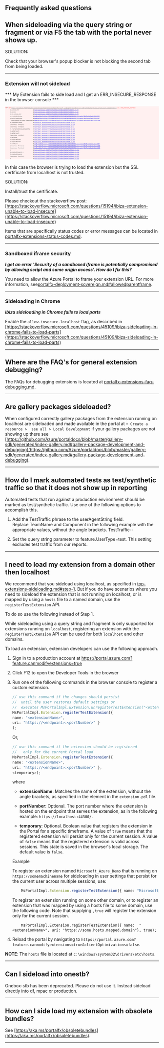 <a name="frequently-asked-questions"></a>
## Frequently asked questions


<!-- TODO:  FAQ Format is ###Link, ***title***, Description, Solution, 3 Asterisks -->

<a name="when-sideloading-via-the-query-string-or-fragment-or-via-f5-the-tab-with-the-portal-never-shows-up"></a>
## When sideloading via the query string or fragment or via F5 the tab with the portal never shows up.

SOLUTION: 

Check that your browser's popup blocker is not blocking the second tab from being loaded.

* * *

<a name="when-sideloading-via-the-query-string-or-fragment-or-via-f5-the-tab-with-the-portal-never-shows-up-extension-will-not-sideload"></a>
### Extension will not sideload

*** My Extension fails to side load and I get an ERR_INSECURE_RESPONSE in the browser console ***

![ERR_INSECURE_RESPONSE](../media/portalfx-productiontest/errinsecureresponse.png)

In this case the browser is trying to load the extension but the SSL certificate from localhost is not trusted.

SOLUTION:

Install/trust the certificate.

Please checkout the stackoverflow post: [https://stackoverflow.microsoft.com/questions/15194/ibiza-extension-unable-to-load-insecure](https://stackoverflow.microsoft.com/questions/15194/ibiza-extension-unable-to-load-insecure)

Items that are specifically status codes or error messages can be located in [portalfx-extensions-status-codes.md](portalfx-extensions-status-codes.md).

* * *

<a name="when-sideloading-via-the-query-string-or-fragment-or-via-f5-the-tab-with-the-portal-never-shows-up-sandboxed-iframe-security"></a>
### Sandboxed iframe security

***I get an error 'Security of a sandboxed iframe is potentially compromised by allowing script and same origin access'. How do I fix this?***

You need to allow the Azure Portal to frame your extension URL. For more information, see[portalfx-deployment-sovereign.md#allowedparentframe](portalfx-deployment-sovereign.md#allowedparentframe).

* * *


<a name="when-sideloading-via-the-query-string-or-fragment-or-via-f5-the-tab-with-the-portal-never-shows-up-sideloading-in-chrome"></a>
### Sideloading in Chrome

***Ibiza sideloading in Chrome fails to load parts***
    
Enable the `allow-insecure-localhost` flag, as described in [https://stackoverflow.microsoft.com/questions/45109/ibiza-sideloading-in-chrome-fails-to-load-parts](https://stackoverflow.microsoft.com/questions/45109/ibiza-sideloading-in-chrome-fails-to-load-parts)

* * *

<a name="where-are-the-faq-s-for-general-extension-debugging"></a>
## Where are the FAQ&#39;s for general extension debugging?

The FAQs for debugging extensions is located at [portalfx-extensions-faq-debugging.md](portalfx-extensions-faq-debugging.md).

* * *

<a name="are-gallery-packages-sideloaded"></a>
## Are gallery packages sideloaded?

When configured correctly gallery packages from the extension running on localhost are sideloaded and made available in the portal at  `+ Create a resource >  see all > Local Development`  if your gallery packages are not showing up there see [https://github.com/Azure/portaldocs/blob/master/gallery-sdk/generated/index-gallery.md#gallery-package-development-and-debugging](https://github.com/Azure/portaldocs/blob/master/gallery-sdk/generated/index-gallery.md#gallery-package-development-and-debugging).

* * *

<a name="how-do-i-mark-automated-tests-as-test-synthetic-traffic-so-that-it-does-not-show-up-in-reporting"></a>
## How do I mark automated tests as test/synthetic traffic so that it does not show up in reporting

Automated tests that run against a production environment should be marked as test/synthetic traffic. Use one of the following options to accomplish this.

1. Add the TestTraffic phrase to the userAgentString field. Replace TeamName and Component in the following example with the appropriate values, without the angle brackets.
TestTraffic-<TeamName>-<Component>

1. Set the query string parameter to feature.UserType=test. This setting excludes test traffic from our reports.

* * *

<a name="i-need-to-load-my-extension-from-a-domain-other-then-localhost"></a>
## I need to load my extension from a domain other then localhost

We recommend that you sideload using localhost, as specified in [top-extensions-sideloading.md#step-1](top-extensions-sideloading.md#step-1). But if you do have scenarios where you need to sideload the extension that is  not running on localhost, or is mapped by using a `hosts` file to a named domain, use the `registerTestExtension` API. 

To do so use the following instead of Step 1.

While sideloading using a query string and fragment is only supported for extensions running on `localhost`, registering an extension with the `registerTestExtension` API can be used for both `localhost` and other domains.

To load an extension, extension developers can use the following approach.

1. Sign in to a production account at https://portal.azure.com?feature.canmodifyextensions=true

1. Click F12 to open the Developer Tools in the browser

1. Run one of the following commands in the browser console to register a custom extension.

    ```typescript
    // use this command if the changes should persist 
    //  until the user restores default settings or
    //  executes MsPortalImpl.Extension.unregisterTestExtension("<extensionName>")
    MsPortalImpl.Extension.registerTestExtension({ 
    name: "<extensionName>", 
    uri: "https://<endpoint>:<portNumber>" }
    );
    ```
    Or, 
        
    ```typescript
    // use this command if the extension should be registered 
    //   only for the current Portal load
    MsPortalImpl.Extension.registerTestExtension({
    name: "<extensionName>",
    uri: "https://<endpoint>:<portNumber>" }, 
    <temporary>);
    ```
    
    where

    * **extensionName**: Matches the name of the extension, without the angle brackets, as specified in the <Extension> element in the `extension.pdl` file.

    * **portNumber**: Optional. The port number where the extension is hosted on the endpoint that serves the extension, as in the following example: `https://localhost:44300/`.
        
    * **temporary**: Optional. Boolean value that registers the extension in the Portal for a specific timeframe. A value of `true` means that the registered extension will persist only for the current session. A value of `false` means that the registered extension is valid across sessions. This state is saved in the browser's local storage. The default value is `false`. 

    Example

    To register an extension named `Microsoft_Azure_Demo` that is running on `https://somemachinename` for sideloading in user settings that  persist for the current user across multiple sessions, use: 

    ``` typescript
        MsPortalImpl.Extension.registerTestExtension({ name: "Microsoft_Azure_Demo", uri: "https://somemachinename" });
    ``` 
    
    To register an extension running on some other domain, or to register an extension that was mapped by using a hosts file to some domain, use the following code.  Note that supplying `,true` will register the extension only for the current session.

    ```
        MsPortalImpl.Extension.registerTestExtension({ name:  "<extensionName>", uri: "https://some.hosts.mapped.domain"}, true);
    ```

1. Reload the portal by navigating to `https://portal.azure.com?feature.canmodifyextensions=true&clientOptimizations=false`. 

**NOTE**: The `hosts` file is located at `c:\windows\system32\drivers\etc\hosts`.

* * * 

<a name="can-i-sideload-into-onestb"></a>
## Can I sideload into onestb?

Onebox-stb has been deprecated. Please do not use it. Instead sideload directly into df, mpac or production.

* * *

<a name="how-can-i-side-load-my-extension-with-obsolete-bundles"></a>
## How can I side load my extension with obsolete bundles?

See [https://aka.ms/portalfx/obsoletebundles](https://aka.ms/portalfx/obsoletebundles).

* * *